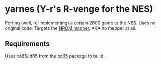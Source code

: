 # yarnes (Y-r's R-venge for the NES)

Porting (well, re-implementing) a certain 2600 game to the NES. Uses no original code. Targets the [NROM mapper](https://wiki.nesdev.com/w/index.php/NROM), AKA no mapper at all.

## Requirements
Uses ca65/ld65 from the [cc65](https://github.com/cc65/cc65) package to build.
